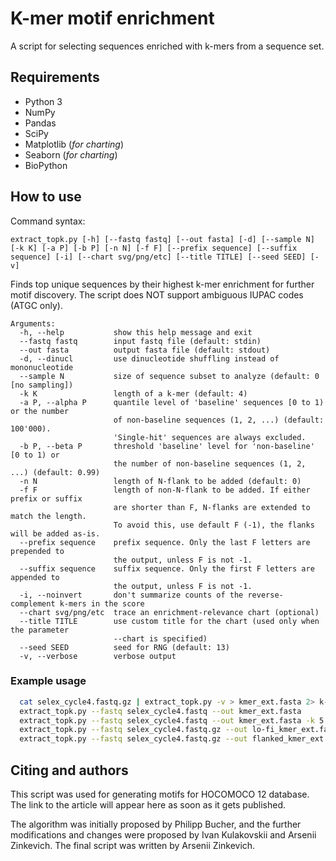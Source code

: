 # K-mer motif enrichment

A script for selecting sequences enriched with k-mers from a sequence set.

## Requirements

* Python 3
* NumPy
* Pandas
* SciPy
* Matplotlib (_for charting_)
* Seaborn (_for charting_)
* BioPython

## How to use

Command syntax:

```
extract_topk.py [-h] [--fastq fastq] [--out fasta] [-d] [--sample N] [-k K] [-a P] [-b P] [-n N] [-f F] [--prefix sequence] [--suffix sequence] [-i] [--chart svg/png/etc] [--title TITLE] [--seed SEED] [-v]
```

Finds top unique sequences by their highest k-mer enrichment for further motif discovery.
The script does NOT support ambiguous IUPAC codes (ATGC only).

```
Arguments:
  -h, --help           show this help message and exit
  --fastq fastq        input fastq file (default: stdin)
  --out fasta          output fasta file (default: stdout)
  -d, --dinucl         use dinucleotide shuffling instead of mononucleotide
  --sample N           size of sequence subset to analyze (default: 0 [no sampling])
  -k K                 length of a k-mer (default: 4)
  -a P, --alpha P      quantile level of 'baseline' sequences [0 to 1) or the number
                       of non-baseline sequences (1, 2, ...) (default: 100'000).
                       'Single-hit' sequences are always excluded.
  -b P, --beta P       threshold 'baseline' level for 'non-baseline' [0 to 1) or
                       the number of non-baseline sequences (1, 2, ...) (default: 0.99)
  -n N                 length of N-flank to be added (default: 0)
  -f F                 length of non-N-flank to be added. If either prefix or suffix
                       are shorter than F, N-flanks are extended to match the length.
                       To avoid this, use default F (-1), the flanks will be added as-is.
  --prefix sequence    prefix sequence. Only the last F letters are prepended to
                       the output, unless F is not -1.
  --suffix sequence    suffix sequence. Only the first F letters are appended to
                       the output, unless F is not -1.
  -i, --noinvert       don't summarize counts of the reverse-complement k-mers in the score
  --chart svg/png/etc  trace an enrichment-relevance chart (optional)
  --title TITLE        use custom title for the chart (used only when the parameter
                       --chart is specified)
  --seed SEED          seed for RNG (default: 13)
  -v, --verbose        verbose output
```
### Example usage

```sh
  cat selex_cycle4.fastq.gz | extract_topk.py -v > kmer_ext.fasta 2> k-mer_ext.log
  extract_topk.py --fastq selex_cycle4.fastq --out kmer_ext.fasta
  extract_topk.py --fastq selex_cycle4.fastq --out kmer_ext.fasta -k 5 --chart selex_cycle4_5mers.png --title "Cycle 4 5-mer enrichment"
  extract_topk.py --fastq selex_cycle4.fastq.gz --out lo-fi_kmer_ext.fasta -a 0.8 -b 0.8
  extract_topk.py --fastq selex_cycle4.fastq.gz --out flanked_kmer_ext.fasta -n 5 -f 3 --prefix TGACTA --suffix AAGATC
```


## Citing and authors

This script was used for generating motifs for HOCOMOCO 12 database. The link to the article will appear here as soon as it gets published.

The algorithm was initially proposed by Philipp Bucher, and the further modifications and changes were proposed by Ivan Kulakovskii and Arsenii Zinkevich. The final script was written by Arsenii Zinkevich.
